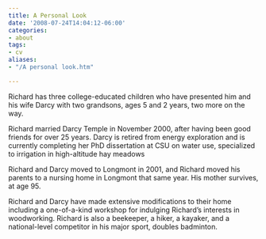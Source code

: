 ```yaml
---
title: A Personal Look
date: '2008-07-24T14:04:12-06:00'
categories:
- about
tags:
- cv
aliases:
- "/A personal look.htm"

---
```

Richard has three college-educated children who have presented him and his wife Darcy with two grandsons, ages 5 and 2 years, two more on the way.

Richard married Darcy Temple in November 2000, after having been good friends for over 25 years. Darcy is retired from energy exploration and is currently completing her PhD dissertation at CSU on water use, specialized to irrigation in high-altitude hay meadows

Richard and Darcy moved to Longmont in 2001, and Richard moved his parents to a nursing home in Longmont that same year. His mother survives, at age 95.

Richard and Darcy have made extensive modifications to their home including a one-of-a-kind workshop for indulging Richard’s interests in woodworking. Richard is also a beekeeper, a hiker, a kayaker, and a national-level competitor in his major sport, doubles badminton.
